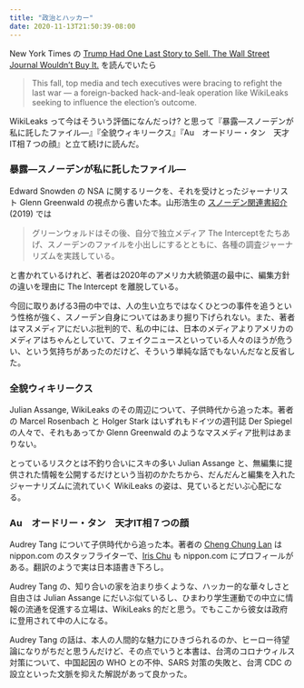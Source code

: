 ```yaml
---
title: "政治とハッカー"
date: 2020-11-13T21:50:39-08:00
---
```


New York Times の [Trump Had One Last Story to Sell. The Wall Street Journal Wouldn’t Buy It.](https://www.nytimes.com/2020/10/25/business/media/hunter-biden-wall-street-journal-trump.html) を読んでいたら

> This fall, top media and tech executives were bracing to refight the last war — a foreign-backed hack-and-leak operation like WikiLeaks seeking to influence the election’s outcome.

WikiLeaks って今はそういう評価になんだっけ? と思って『暴露―スノーデンが私に託したファイル―』『全貌ウィキリークス』『Au　オードリー・タン　天才IT相７つの顔』と立て続けに読んだ。

### 暴露―スノーデンが私に託したファイル―

Edward Snowden の NSA に関するリークを、それを受けとったジャーナリスト Glenn Greenwald の視点から書いた本。山形浩生の [スノーデン関連書紹介](https://cruel.hatenablog.com/entry/2019/10/31/223347) (2019) では

> グリーンウォルドはその後、自分で独立メディア The Interceptをたちあげ、スノーデンのファイルを小出しにするとともに、各種の調査ジャーナリズムを実践している。

と書かれているけれど、著者は2020年のアメリカ大統領選の最中に、編集方針の違いを理由に The Intercept を離脱している。

今回に取りあげる3冊の中では、人の生い立ちではなくひとつの事件を追うという性格が強く、スノーデン自身についてはあまり掘り下げられない。また、著者はマスメディアにだいぶ批判的で、私の中には、日本のメディアよりアメリカのメディアはちゃんとしていて、フェイクニュースといっている人々のほうが危うい、という気持ちがあったのだけど、そういう単純な話でもないんだなと反省した。

### 全貌ウィキリークス

Julian Assange, WikiLeaks のその周辺について、子供時代から追った本。著者の Marcel Rosenbach と Holger Stark‬ はいずれもドイツの週刊誌 Der Spiegel の人々で、それもあってか Glenn Greenwald のようなマスメディア批判はあまりない。

とっているリスクとは不釣り合いにスキの多い Julian Assange と、無編集に提供された情報を公開するだけという当初のかたちから、だんだんと編集を入れたジャーナリズムに流れていく WikiLeaks の姿は、見ているとだいぶ心配になる。

### Au　オードリー・タン　天才IT相７つの顔

Audrey Tang について子供時代から追った本。著者の [Cheng Chung Lan](https://www.nippon.com/ja/authordata/cheng-chung-lan/) は nippon.com のスタッフライターで、[Iris Chu](https://www.nippon.com/ja/authordata/iris-chiu/) も nippon.com にプロフィールがある。翻訳のようで実は日本語書き下ろし。

Audrey Tang の、知り合いの家を泊まり歩くような、ハッカー的な華々しさと自由さは Julian Assange にだいぶ似ているし、ひまわり学生運動での中立に情報の流通を促進する立場は、WikiLeaks 的だと思う。でもここから彼女は政府に登用されて中の人になる。

Audrey Tang の話は、本人の人間的な魅力にひきづられるのか、ヒーロー待望論になりがちだと思うんだけど、その点でいうと本書は、台湾のコロナウィルス対策について、中国起因の WHO との不仲、SARS 対策の失敗と、台湾 CDC の設立といった文脈を抑えた解説があって良かった。
